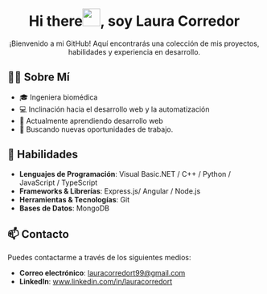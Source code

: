 <h1 align="center"><b>Hi there</b><img src="https://media.giphy.com/media/hvRJCLFzcasrR4ia7z/giphy.gif" width="35">, soy Laura Corredor </h1>

<p align="center">¡Bienvenido a mi GitHub! Aquí encontrarás una colección de mis proyectos, habilidades y experiencia en desarrollo.</p>

## 🧑‍💻 Sobre Mí

- 🎓 Ingeniera biomédica
- 💻 Inclinación hacia el desarrollo web y la automatización
- 🫡 Actualmente aprendiendo desarrollo web
- 💼 Buscando nuevas oportunidades de trabajo. 

## 🚀 Habilidades

- **Lenguajes de Programación**: Visual Basic.NET / C++ / Python / JavaScript / TypeScript
- **Frameworks & Librerías**: Express.js/ Angular / Node.js
- **Herramientas & Tecnologías**: Git
- **Bases de Datos**: MongoDB

## 📫 Contacto 

Puedes contactarme a través de los siguientes medios:
- **Correo electrónico**: lauracorredort99@gmail.com
- **LinkedIn**: www.linkedin.com/in/lauracorredort

<!--
**Lauraaact/Lauraaact** is a ✨ _special_ ✨ repository because its `README.md` (this file) appears on your GitHub profile.

Here are some ideas to get you started:

- 🔭 I’m currently working on ...
- 🌱 I’m currently learning ...
- 👯 I’m looking to collaborate on ...
- 🤔 I’m looking for help with ...
- 💬 Ask me about ...
- 📫 How to reach me: ...
- 😄 Pronouns: ...
- ⚡ Fun fact: ...
-->
